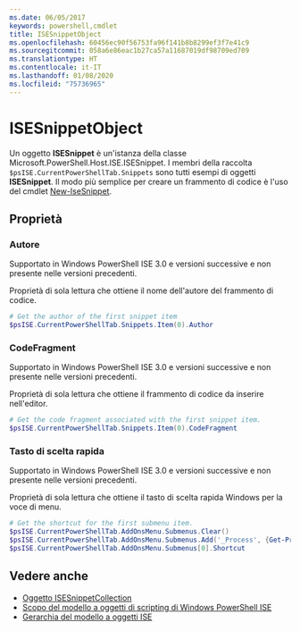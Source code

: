 ```yaml
---
ms.date: 06/05/2017
keywords: powershell,cmdlet
title: ISESnippetObject
ms.openlocfilehash: 60456ec90f56753fa96f141b8b8299ef3f7e41c9
ms.sourcegitcommit: 058a6e86eac1b27ca57a11687019df98709ed709
ms.translationtype: HT
ms.contentlocale: it-IT
ms.lasthandoff: 01/08/2020
ms.locfileid: "75736965"
---
```

# <a name="the-isesnippetobject"></a>ISESnippetObject

Un oggetto **ISESnippet** è un'istanza della classe Microsoft.PowerShell.Host.ISE.ISESnippet. I membri della raccolta `$psISE.CurrentPowerShellTab.Snippets` sono tutti esempi di oggetti **ISESnippet**. Il modo più semplice per creare un frammento di codice è l'uso del cmdlet [New-IseSnippet](/reference/5.1/ISE/New-IseSnippet.md).

## <a name="properties"></a>Proprietà

### <a name="author"></a>Autore

Supportato in Windows PowerShell ISE 3.0 e versioni successive e non presente nelle versioni precedenti.

Proprietà di sola lettura che ottiene il nome dell'autore del frammento di codice.

```powershell
# Get the author of the first snippet item
$psISE.CurrentPowerShellTab.Snippets.Item(0).Author
```

### <a name="codefragment"></a>CodeFragment

Supportato in Windows PowerShell ISE 3.0 e versioni successive e non presente nelle versioni precedenti.

Proprietà di sola lettura che ottiene il frammento di codice da inserire nell'editor.

```powershell
# Get the code fragment associated with the first snippet item.
$psISE.CurrentPowerShellTab.Snippets.Item(0).CodeFragment
```

### <a name="shortcut"></a>Tasto di scelta rapida

Supportato in Windows PowerShell ISE 3.0 e versioni successive e non presente nelle versioni precedenti.

Proprietà di sola lettura che ottiene il tasto di scelta rapida Windows per la voce di menu.

```powershell
# Get the shortcut for the first submenu item.
$psISE.CurrentPowerShellTab.AddOnsMenu.Submenus.Clear()
$psISE.CurrentPowerShellTab.AddOnsMenu.Submenus.Add('_Process', {Get-Process}, 'Alt+P')
$psISE.CurrentPowerShellTab.AddOnsMenu.Submenus[0].Shortcut
```

## <a name="see-also"></a>Vedere anche

- [Oggetto ISESnippetCollection](The-ISESnippetCollection-Object.md)
- [Scopo del modello a oggetti di scripting di Windows PowerShell ISE](purpose-of-the-windows-powershell-ise-scripting-object-model.md)
- [Gerarchia del modello a oggetti ISE](The-ISE-Object-Model-Hierarchy.md)
